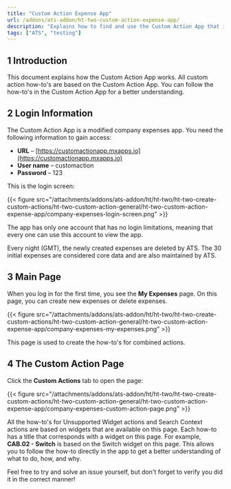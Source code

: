 ```yaml
---
title: "Custom Action Expense App"
url: /addons/ats-addon/ht-two-custom-action-expense-app/
description: "Explains how to find and use the Custom Action App that is used in the how-to's."
tags: ["ATS", "testing"]
---
```


## 1 Introduction

This document explains how the Custom Action App works. All custom action how-to's are based on the Custom Action App. You can follow the how-to's in the Custom Action App for a better understanding.

## 2 Login Information

The Custom Action App is a modified company expenses app. You need the following information to gain access:

* **URL** – [https://customactionapp.mxapps.io](https://customactionapp.mxapps.io)
* **User name** – customaction
* **Password** – 123

This is the login screen:

{{< figure src="/attachments/addons/ats-addon/ht/ht-two/ht-two-create-custom-actions/ht-two-custom-action-general/ht-two-custom-action-expense-app/company-expenses-login-screen.png" >}}

The app has only one account that has no login limitations, meaning that every one can use this account to view the app.

Every night (GMT), the newly created expenses are deleted by ATS. The 30 initial expenses are considered core data and are also maintained by ATS.

## 3 Main Page

When you log in for the first time, you see the **My Expenses** page. On this page, you can create new expenses or delete expenses.

{{< figure src="/attachments/addons/ats-addon/ht/ht-two/ht-two-create-custom-actions/ht-two-custom-action-general/ht-two-custom-action-expense-app/company-expenses-my-expenses.png" >}}

This page is used to create the how-to's for combined actions.

## 4 The Custom Action Page

Click the **Custom Actions** tab to open the page:

{{< figure src="/attachments/addons/ats-addon/ht/ht-two/ht-two-create-custom-actions/ht-two-custom-action-general/ht-two-custom-action-expense-app/company-expenses-custom-action-page.png" >}}

All the how-to's for Unsupported Widget actions and Search Context actions are based on widgets that are available on this page. Each how-to has a title that corresponds with a widget on this page. For example, **CAB.02 - Switch** is based on the Switch widget on this page. This allows you to follow the how-to directly in the app to get a better understanding of what to do, how, and why.

Feel free to try and solve an issue yourself, but don't forget to verify you did it in the correct manner!
